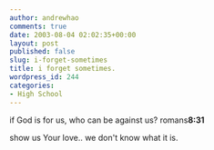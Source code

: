 ```yaml
---
author: andrewhao
comments: true
date: 2003-08-04 02:02:35+00:00
layout: post
published: false
slug: i-forget-sometimes
title: i forget sometimes.
wordpress_id: 244
categories:
- High School
---
```


if God is for us, who can be against us?
romans**8:31**

show us Your love.. we don't know what it is.
